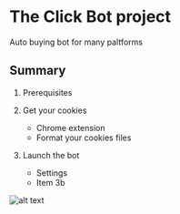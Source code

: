# The Click Bot project
Auto buying bot for many paltforms


## Summary
1. Prerequisites



2. Get your cookies
    * Chrome extension
    * Format your cookies files

3. Launch the bot
    * Settings
    * Item 3b
 

![alt text]()

